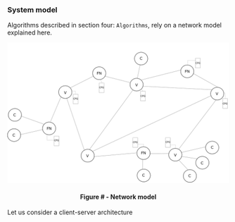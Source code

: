 ### System model

Algorithms described in section four: `Algorithms`, rely on a network model explained here.



![](https://github.com/lukamiletic95/papers/blob/master/images/fig1.png)
<div align='center'> 
	<h4>Figure # - Network model</h4>
</div>

Let us consider a client-server architecture
<!--stackedit_data:
eyJoaXN0b3J5IjpbMTY5NDQ2MDI2Nyw1Mjc4MjQ5NTYsLTkxMD
U0NzU3MCw2MDA1Njg5NjEsLTEwNTg2MTkwNzMsNDcyMTA0OTkz
LDExMTU4NzM3MzMsLTExMDczNzg2MDAsNDcwODc2NjMsLTEyMz
gwOTUzOTYsOTYwMTA0Mzg4XX0=
-->